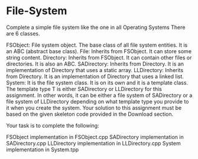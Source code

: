 # File-System
Complete a simple file system like the one in all Operating Systems
There are 6 classes.

FSObject: File system object. The base class of all file system entities. It is an ABC (abstract base class).
File: Inherits from FSObject. It can store some string content.
Directory: Inherits from FSObject. It can contain other files or directories. It is also an ABC.
SADirectory: Inherits from Directory. It is an implementation of Directory that uses a static array.
LLDirectory: Inherits from Directory. It is an implementation of Directory that uses a linked list.
System: It is the file system class. It is on its own and it is a template class. The template type T is either SADirectory or LLDirectory for this assignment. In other words, it can be either a file system of SADirectory or a file system of LLDirectory depending on what template type you provide to it when you create the system.
Your solution to this assignment must be based on the given skeleton code provided in the Download section.

Your task is to complete the following:

FSObject implementation in FSObject.cpp
SADirectory implementation in SADirectory.cpp
LLDirectory implementation in LLDirectory.cpp
System implementation in System.tpp
